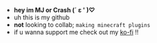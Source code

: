 - **__hey im MJ or Crash__ 	(´ ε ' )♡**
- uh this is my github
- **not** looking to collab; `making minecraft plugins`
- if u wanna support me check out my [ko-fi](https://ko-fi.com/uhhemjayy) !! 
<!---
emjayyphangs/emjayyphangs is a ✨ special ✨ repository because its `README.md` (this file) appears on your GitHub profile.
You can click the Preview link to take a look at your changes.
--->
